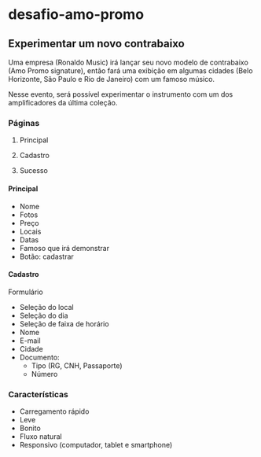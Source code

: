 # desafio-amo-promo

## Experimentar um novo contrabaixo

Uma empresa (Ronaldo Music) irá lançar seu novo modelo de contrabaixo (Amo Promo signature), então fará uma exibição em algumas cidades (Belo Horizonte, São Paulo e Rio de Janeiro) com um famoso músico.

Nesse evento, será possível experimentar o instrumento com um dos amplificadores da última coleção.


### Páginas

1. Principal

2. Cadastro

3. Sucesso


#### Principal

- Nome
- Fotos
- Preço
- Locais
- Datas
- Famoso que irá demonstrar
- Botão: cadastrar


#### Cadastro

Formulário

- Seleção do local
- Seleção do dia
- Seleção de faixa de horário
- Nome
- E-mail
- Cidade
- Documento:
    - Tipo (RG, CNH, Passaporte)
    - Número


### Características

- Carregamento rápido
- Leve
- Bonito
- Fluxo natural
- Responsivo (computador, tablet e smartphone)
